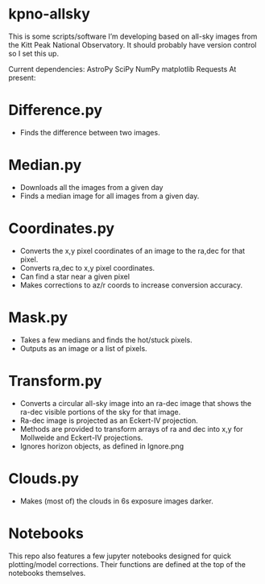 # kpno-allsky

This is some scripts/software I’m developing based on all-sky images from the Kitt Peak National Observatory. It should probably have version control so I set this up.

Current dependencies:
AstroPy
SciPy
NumPy
matplotlib
Requests
At present:

# Difference.py
- Finds the difference between two images.

# Median.py
- Downloads all the images from a given day
- Finds a median image for all images from a given day.

# Coordinates.py
- Converts the x,y pixel coordinates of an image to the ra,dec for that pixel.
- Converts ra,dec to x,y pixel coordinates.
- Can find a star near a given pixel
- Makes corrections to az/r coords to increase conversion accuracy.

# Mask.py
- Takes a few medians and finds the hot/stuck pixels.
- Outputs as an image or a list of pixels.

# Transform.py
- Converts a circular all-sky image into an ra-dec image that shows the ra-dec visible portions of the sky for that image.
- Ra-dec image is projected as an Eckert-IV projection.
- Methods are provided to transform arrays of ra and dec into x,y for Mollweide and Eckert-IV projections.
- Ignores horizon objects, as defined in Ignore.png

# Clouds.py
- Makes (most of) the clouds in 6s exposure images darker.

# Notebooks
This repo also features a few jupyter notebooks designed for quick plotting/model corrections. Their functions are defined at the top of the notebooks themselves.